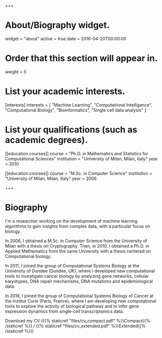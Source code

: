 +++
# About/Biography widget.
widget = "about"
active = true
date = 2016-04-20T00:00:00

# Order that this section will appear in.
weight = 5

# List your academic interests.
[interests]
  interests = [
    "Machine Learning",
    "Computational Intelligence",
    "Computational Biology",
    "Bioinformatics",
    "Single cell data analysis"
  ]

# List your qualifications (such as academic degrees).
[[education.courses]]
  course = "Ph.D. in Mathematics and Statistics for Computational Sciences"
  institution = "University of Milan, Milan, Italy"
  year = 2010

[[education.courses]]
  course = "M.Sc. in Computer Science"
  institution = "University of Milan, Milan, Italy"
  year = 2006
 
+++

# Biography

I'm a researcher working on the development of machine learning algorithms to gain insights from complex data, with a particular focus on biology.

In 2006, I obtained a M.Sc. in Computer Science from the University of Milan with a thesis on Cryptography. Then, in 2010, I obtained a Ph.D. in Applied Mathematics from the same University with a thesis centered on Computational biology.

In 2011, I joined the group of Computational Systems Biology at the University of Dundee (Dundee, UK), where I developed new computational tools to investigate cancer biology by analyzing gene networks, cellular karyotypes, DNA repair mechanisms, DNA mutations and  epidemiological data.

In 2016, I joined the group of Computational Systems Biology of Cancer at the Institut Curie (Paris, France), where I am developing new computational tools to explore the activity of biological pathway and to infer gene expression dynamics from single-cell transcriptomics data.

Download my CV ({{% staticref "files/cv_compact.pdf" %}}Compact{{% /staticref %}} / {{% staticref "files/cv_extended.pdf" %}}Extended{{% /staticref %}})


